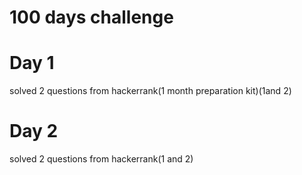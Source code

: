 # 100 days challenge
# Day 1
  solved 2 questions from hackerrank(1 month preparation kit)(1and 2)
# Day 2
  solved 2 questions from hackerrank(1 and 2)
